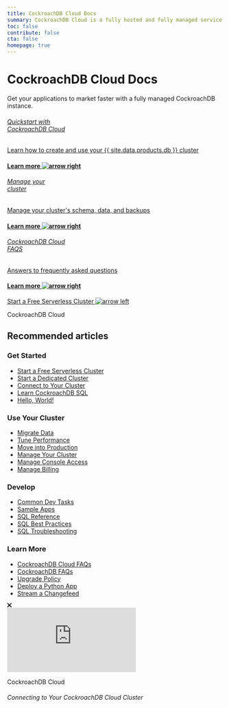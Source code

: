 ```yaml
---
title: CockroachDB Cloud Docs
summary: CockroachDB Cloud is a fully hosted and fully managed service created and owned by Cockroach Labs that makes deploying, scaling, and managing CockroachDB effortless.
toc: false
contribute: false
cta: false
homepage: true
---
```


<div class="home-header mb-xl-5 bg-cover bg-cover__bg-gradient-purple-blue">
  <div class="p-2 p-md-5">
  <h1 class="m-0 text-white">CockroachDB Cloud Docs</h1>
  <p class="mt-0 pb-4 text-white">Get your applications to market faster with a fully managed CockroachDB instance.</p>
    <div class="row d-lg-flex mx-0 pt-lg-5">
      <div class="col-lg-4 mb-3 mb-lg-0 pb-5">
        <div class="card card-link h-100 d-flex ">
        <a href="quickstart.html" class="h-100">
          <div class="card-body p-4 d-flex flex-column h-100 card-header-overlap-text">            
            <h6 class="mt-2 mt-0 text-black">Quickstart with<br>CockroachDB Cloud</h6>
            <p class="text-black">Learn how to create and use your {{ site.data.products.db }} cluster</p>
            <h4 class="mt-auto mb-0 text-electric-purple font-poppins-sb text-center">Learn more <img class="mt-2 mt-0 ml-2" src="{{ 'images/icon-arrow-right-purple.svg' | relative_url }}" alt="arrow right" /></h4>
          </div>
          </a>
        </div>
      </div>
      <div class="col-lg-4 mb-3 mb-lg-0 pb-5">
        <div class="card card-link h-100 d-flex ">
        <a href="cluster-management.html" class="h-100">
          <div class="card-body p-4 d-flex flex-column h-100 card-header-overlap-text">
            <h6 class="mt-2 mt-0 text-black">Manage your <br>cluster</h6>
            <p class="text-black">Manage your cluster's schema, data, and backups</p>
            <h4 class="mt-auto mb-0 text-electric-purple font-poppins-sb text-center">Learn more <img class="m-0 ml-2" src="{{ 'images/icon-arrow-right-purple.svg' | relative_url }}" alt="arrow right" /></h4>
          </div>
          </a>
        </div>
        </div>
      <div class="col-lg-4 mb-3 mb-lg-0 pb-5">
        <div class="card card-link h-100 d-flex ">
        <a href="frequently-asked-questions.html" class="h-100">
          <div class="card-body p-4 d-flex flex-column h-100 card-header-overlap-text">
            <h6 class="mt-2 mt-0 text-black">CockroachDB Cloud <br>FAQS</h6>
            <p class="text-black">Answers to frequently asked questions</p>
            <h4 class="mt-auto mb-0 text-electric-purple font-poppins-sb text-center">Learn more <img class="m-0 ml-2" src="{{ 'images/icon-arrow-right-purple.svg' | relative_url }}" alt="arrow right" /></h4>
          </div>
          </a>
        </div>
      </div>
    </div>
  </div>
</div>
  <div class="row pt-5 mt-5 pb-5 mb-5">
    <div class="col-lg-12 text-center">
      <a class="btn btn-redirect mt-3" href="https://cockroachlabs.cloud/signup?referralId=docs_cc_landing">Start a Free Serverless Cluster <img class="m-0" src="{{ 'images/arrow-left.svg' | relative_url }}" alt="arrow left" /></a>
    </div>
  </div>

<div class="container">

  <div class="row">
    <div class="col-12">
      <p class="overline">CockroachDB Cloud</p>
      <h2 class="mt-2">Recommended articles</h2>
    </div>
  </div>

  <div class="row display-flex pb-4">
    <div class="col-6 col-lg-3">
      <h3 class="mt-3">Get Started</h3>
      <div class="landing-column-content">
      <ul>
        <li><a href="{{ '/cockroachcloud/quickstart.html' | relative_url }}">Start a Free Serverless Cluster</a></li>
        <li><a href="{{ '/cockroachcloud/create-your-cluster.html' | relative_url }}">Start a Dedicated Cluster</a></li>
        <li><a href="{{ '/cockroachcloud/connect-to-your-cluster.html' | relative_url }}">Connect to Your Cluster</a></li>
        <li><a href="{{ '/cockroachcloud/learn-cockroachdb-sql.html' | relative_url }}">Learn CockroachDB SQL</a></li>
        <li><a href="{{ '/v20.2/build-a-python-app-with-cockroachdb-django.html' | relative_url }}">Hello, World!</a></li>
        </ul>
      </div>
    </div>
    <div class="col-6 col-lg-3">
      <h3 class="mt-3">Use Your Cluster</h3>
      <div class="landing-column-content">
      <ul>
        <li><a href="../{{site.versions["stable"]}}/migration-overview.html">Migrate Data</a></li>
        <li><a href="../{{site.versions["stable"]}}/performance-best-practices-overview.html">Tune Performance</a></li>
        <li><a href="{{ '/cockroachcloud/production-checklist.html' | relative_url }}">Move into Production</a></li>
        <li><a href="{{ '/cockroachcloud/cluster-management.html' | relative_url }}">Manage Your Cluster</a></li>
        <li><a href="{{ '/cockroachcloud/console-access-management.htm' | relative_url }}l">Manage Console Access</a></li>
        <li><a href="{{ '/cockroachcloud/billing-management.htm' | relative_url }}l">Manage Billing</a></li>
        </ul>
      </div>
    </div>
    <div class="col-6 col-lg-3">
      <h3 class="mt-3">Develop</h3>
      <div class="landing-column-content">
      <ul>
        <li><a href="../{{site.versions["stable"]}}/developer-guide-overview.html">Common Dev Tasks</a></li>
        <li><a href="../{{site.versions["stable"]}}/example-apps.html">Sample Apps</a></li>
        <li><a href="../{{site.versions["stable"]}}/sql-feature-support.html">SQL Reference</a></li>
        <li><a href="../{{site.versions["stable"]}}/performance-best-practices-overview.html">SQL Best Practices</a></li>
        <li><a href="../{{site.versions["stable"]}}/error-handling-and-troubleshooting.html">SQL Troubleshooting</a></li>
        </ul>
      </div>
    </div>
    <div class="col-6 col-lg-3">
      <h3 class="mt-3">Learn More</h3>
      <div class="landing-column-content">
      <ul>
        <li><a href="{{ '/cockroachcloud/frequently-asked-questions.html' | relative_url }}">CockroachDB Cloud FAQs</a></li>
        <li><a href="../{{site.versions["stable"]}}/frequently-asked-questions.html">CockroachDB FAQs</a></li>
        <li><a href="{{ '/cockroachcloud/upgrade-policy.html' | relative_url }}">Upgrade Policy</a></li>
        <li><a href="{{ '/cockroachcloud/deploy-a-python-to-do-app-with-flask-kubernetes-and-cockroachcloud.html' | relative_url }}">Deploy a Python App</a></li>
        <li><a href="{{ '/cockroachcloud/stream-changefeed-to-snowflake-aws.html' | relative_url }}">Stream a Changefeed</a></li>
        </ul>
      </div>
    </div>
  </div>

  <div class="row">
    <div class="col-lg-12">
      <div class="card shadow position-relative alert alert-dismissable">
        <a
          class="close close-card position-absolute"
          href="#"
          data-dismiss="alert"
          aria-label="Close"
          ><svg
            width="11"
            height="11"
            viewBox="0 0 11 11"
            fill="none"
            xmlns="http://www.w3.org/2000/svg"
          >
            <path
              fill-rule="evenodd"
              clip-rule="evenodd"
              d="M1.75373 0.387174C1.37633 0.00977659 0.764449 0.00977659 0.387052 0.387174C0.00965453 0.764571 0.00965453 1.37645 0.387052 1.75385L3.73733 5.10413L0.387052 8.4544C0.00965451 8.8318 0.00965451 9.44368 0.387052 9.82108C0.764449 10.1985 1.37633 10.1985 1.75373 9.82108L5.104 6.4708L8.45428 9.82108C8.83168 10.1985 9.44356 10.1985 9.82096 9.82108C10.1984 9.44368 10.1984 8.8318 9.82096 8.4544L6.47068 5.10413L9.82096 1.75385C10.1984 1.37645 10.1984 0.764571 9.82096 0.387174C9.44356 0.00977658 8.83168 0.00977658 8.45428 0.387174L5.104 3.73745L1.75373 0.387174Z"
              fill="black"
            />
          </svg>
        </a>
        <div class="row no-gutters p-3">
          <div class="col-md-6 m-0">
          <div class="embed-responsive embed-responsive-16by9">
            <iframe src="https://www.youtube.com/embed/XJZD1rorEQE" frameborder="0" allow="accelerometer; autoplay; clipboard-write; encrypted-media; gyroscope; picture-in-picture" allowfullscreen></iframe>
            </div>
          </div>
          <div class="col-md-6">
            <div class="card-body p-0 pl-4">
              <p
                class="d-inline-block caption-sm rounded py-1 px-3 bg-purple-transparent font-weight-bold text-purple-300 m-0"
              >
                CockroachDB Cloud
              </p>
              <h6 class="card-title font-weight-bold mt-3">
                Connecting to Your CockroachDB Cloud Cluster
              </h6>
            </div>
          </div>
        </div>
      </div>
    </div>
  </div>

</div>
